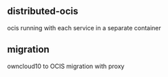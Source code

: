 ## distributed-ocis
ocis running with each service in a separate container

## migration
owncloud10 to OCIS migration with proxy
